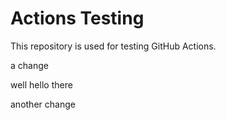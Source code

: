 # Actions Testing 

This repository is used for testing GitHub Actions.

a change

well hello there

another change

